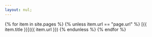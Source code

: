 ```yaml
---
layout: nul;
---
```

{% for item in site.pages %}
{% unless item.url == "page.url" %}
[{{ item.title }}]({{ item.url }})
{% endunless %}
{% endfor %}
